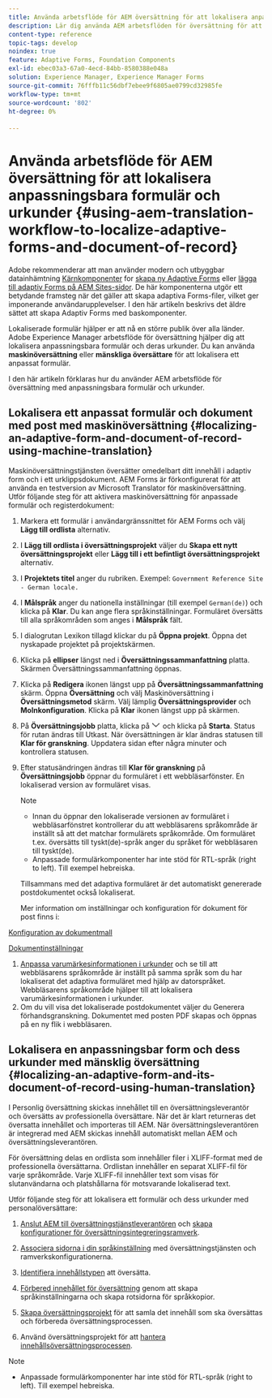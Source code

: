 ```yaml
---
title: Använda arbetsflöde för AEM översättning för att lokalisera anpassningsbara formulär och urkunder
description: Lär dig använda AEM arbetsflöden för översättning för att lokalisera adaptiva formulär och urkunder.
content-type: reference
topic-tags: develop
noindex: true
feature: Adaptive Forms, Foundation Components
exl-id: ebec03a3-67a0-4ecd-84bb-8580388e048a
solution: Experience Manager, Experience Manager Forms
source-git-commit: 76fffb11c56dbf7ebee9f6805ae0799cd32985fe
workflow-type: tm+mt
source-wordcount: '802'
ht-degree: 0%

---
```


# Använda arbetsflöde för AEM översättning för att lokalisera anpassningsbara formulär och urkunder {#using-aem-translation-workflow-to-localize-adaptive-forms-and-document-of-record}

<span class="preview"> Adobe rekommenderar att man använder modern och utbyggbar datainhämtning [Kärnkomponenter](https://experienceleague.adobe.com/docs/experience-manager-core-components/using/adaptive-forms/introduction.html) for [skapa ny Adaptive Forms](/help/forms/using/create-an-adaptive-form-core-components.md) eller [lägga till adaptiv Forms på AEM Sites-sidor](/help/forms/using/create-or-add-an-adaptive-form-to-aem-sites-page.md). De här komponenterna utgör ett betydande framsteg när det gäller att skapa adaptiva Forms-filer, vilket ger imponerande användarupplevelser. I den här artikeln beskrivs det äldre sättet att skapa Adaptiv Forms med baskomponenter. </span>

Lokaliserade formulär hjälper er att nå en större publik över alla länder. Adobe Experience Manager arbetsflöde för översättning hjälper dig att lokalisera anpassningsbara formulär och deras urkunder. Du kan använda **maskinöversättning** eller **mänskliga översättare** för att lokalisera ett anpassat formulär.

I den här artikeln förklaras hur du använder AEM arbetsflöde för översättning med anpassningsbara formulär och urkunder.

## Lokalisera ett anpassat formulär och dokument med post med maskinöversättning {#localizing-an-adaptive-form-and-document-of-record-using-machine-translation}

Maskinöversättningstjänsten översätter omedelbart ditt innehåll i adaptiv form och i ett urklippsdokument. AEM Forms är förkonfigurerat för att använda en testversion av Microsoft Translator för maskinöversättning. Utför följande steg för att aktivera maskinöversättning för anpassade formulär och registerdokument:

1. Markera ett formulär i användargränssnittet för AEM Forms och välj **Lägg till ordlista** alternativ.
1. I **Lägg till ordlista i översättningsprojekt** väljer du **Skapa ett nytt översättningsprojekt** eller **Lägg till i ett befintligt översättningsprojekt** alternativ.
1. I **Projektets titel** anger du rubriken. Exempel: `Government Reference Site - German locale.`
1. I **Målspråk** anger du nationella inställningar (till exempel `German(de)`) och klicka på **Klar**. Du kan ange flera språkinställningar. Formuläret översätts till alla språkområden som anges i **Målspråk** fält.
1. I dialogrutan Lexikon tillagd klickar du på **Öppna projekt**. Öppna det nyskapade projektet på projektskärmen.
1. Klicka på **ellipser** längst ned i **Översättningssammanfattning** platta. Skärmen Översättningssammanfattning öppnas.
1. Klicka på **Redigera** ikonen längst upp på **Översättningssammanfattning** skärm. Öppna **Översättning** och välj Maskinöversättning i **Översättningsmetod** skärm. Välj lämplig **Översättningsprovider** och **Molnkonfiguration**. Klicka på **Klar** ikonen längst upp på skärmen.
1. På **Översättningsjobb** platta, klicka på ![aem62forms_down](assets/aem62forms_downarrow.png) och klicka på **Starta**. Status för rutan ändras till Utkast. När översättningen är klar ändras statusen till **Klar för granskning**. Uppdatera sidan efter några minuter och kontrollera statusen.
1. Efter statusändringen ändras till **Klar för granskning** på **Översättningsjobb** öppnar du formuläret i ett webbläsarfönster. En lokaliserad version av formuläret visas.

   >[!NOTE]
   >
   >* Innan du öppnar den lokaliserade versionen av formuläret i webbläsarfönstret kontrollerar du att webbläsarens språkområde är inställt så att det matchar formulärets språkområde. Om formuläret t.ex. översätts till tyskt(de)-språk anger du språket för webbläsaren till tyskt(de).
   >* Anpassade formulärkomponenter har inte stöd för RTL-språk (right to left). Till exempel hebreiska.

   Tillsammans med det adaptiva formuläret är det automatiskt genererade postdokumentet också lokaliserat.

   Mer information om inställningar och konfiguration för dokument för post finns i:

[Konfiguration av dokumentmall](/help/forms/using/generate-document-of-record-for-non-xfa-based-adaptive-forms.md#p-document-of-record-template-configuration-p)

[Dokumentinställningar](/help/forms/using/generate-document-of-record-for-non-xfa-based-adaptive-forms.md#p-document-of-record-settings-p)

1. [Anpassa varumärkesinformationen i urkunder](/help/forms/using/generate-document-of-record-for-non-xfa-based-adaptive-forms.md) och se till att webbläsarens språkområde är inställt på samma språk som du har lokaliserat det adaptiva formuläret med hjälp av datorspråket. Webbläsarens språkområde hjälper till att lokalisera varumärkesinformationen i urkunder.
1. Om du vill visa det lokaliserade postdokumentet väljer du Generera förhandsgranskning. Dokumentet med posten PDF skapas och öppnas på en ny flik i webbläsaren.

## Lokalisera en anpassningsbar form och dess urkunder med mänsklig översättning {#localizing-an-adaptive-form-and-its-document-of-record-using-human-translation}

I Personlig översättning skickas innehållet till en översättningsleverantör och översätts av professionella översättare. När det är klart returneras det översatta innehållet och importeras till AEM. När översättningsleverantören är integrerad med AEM skickas innehåll automatiskt mellan AEM och översättningsleverantören.

För översättning delas en ordlista som innehåller filer i XLIFF-format med de professionella översättarna. Ordlistan innehåller en separat XLIFF-fil för varje språkområde. Varje XLIFF-fil innehåller text som visas för slutanvändarna och platshållarna för motsvarande lokaliserad text.

Utför följande steg för att lokalisera ett formulär och dess urkunder med personalöversättare:

1. [Anslut AEM till översättningstjänstleverantören](/help/sites-administering/tc-tic.md) och [skapa konfigurationer för översättningsintegreringsramverk](/help/sites-administering/tc-tic.md).

1. [Associera sidorna i din språkinställning](/help/sites-administering/tc-tic.md) med översättningstjänsten och ramverkskonfigurationerna.

1. [Identifiera innehållstypen](/help/sites-administering/tc-rules.md) att översätta.

1. [Förbered innehållet för översättning](/help/sites-administering/tc-prep.md) genom att skapa språkinställningarna och skapa rotsidorna för språkkopior.

1. [Skapa översättningsprojekt](/help/sites-administering/tc-manage.md) för att samla det innehåll som ska översättas och förbereda översättningsprocessen.

1. Använd översättningsprojekt för att [hantera innehållsöversättningsprocessen](/help/sites-administering/tc-manage.md).

>[!NOTE]
>
>* Anpassade formulärkomponenter har inte stöd för RTL-språk (right to left). Till exempel hebreiska.
>
